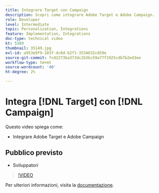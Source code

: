 ```yaml
---
title: Integrare Target con Campaign
description: Scopri come integrare Adobe Target e Adobe Campaign.
role: Developer
level: Intermediate
topic: Personalization, Integrations
feature: Implementation, Integrations
doc-type: technical video
kt: 5389
thumbnail: 35149.jpg
exl-id: a953e9f9-103f-4c0d-b2f1-3534632cd59e
source-git-commit: fcd2273ba373dc2b3bc59a77f1925cdb7b2ed3ee
workflow-type: tm+mt
source-wordcount: '40'
ht-degree: 2%

---
```


# Integra [!DNL Target] con [!DNL Campaign]

Questo video spiega come:

* Integrare Adobe Target e Adobe Campaign

## Pubblico previsto

* Sviluppatori

>[!VIDEO](https://video.tv.adobe.com/v/35149/?quality=12)

Per ulteriori informazioni, visita la [documentazione](https://experienceleague.adobe.com/docs/target/using/integrate/campaign-and-target.html?lang=it).
